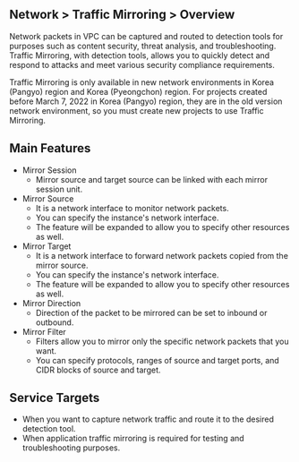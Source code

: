 ## Network > Traffic Mirroring > Overview

Network packets in VPC can be captured and routed to detection tools for purposes such as content security, threat analysis, and troubleshooting.
Traffic Mirroring, with detection tools, allows you to quickly detect and respond to attacks and meet various security compliance requirements.

Traffic Mirroring is only available in new network environments in Korea (Pangyo) region and Korea (Pyeongchon) region.
For projects created before March 7, 2022 in Korea (Pangyo) region, they are in the old version network environment, so you must create new projects to use Traffic Mirroring.

## Main Features
* Mirror Session
    * Mirror source and target source can be linked with each mirror session unit.
* Mirror Source
    * It is a network interface to monitor network packets.
    * You can specify the instance's network interface.
    * The feature will be expanded to allow you to specify other resources as well.
* Mirror Target
    * It is a network interface to forward network packets copied from the mirror source.
    * You can specify the instance's network interface.
    * The feature will be expanded to allow you to specify other resources as well.
* Mirror Direction 
    * Direction of the packet to be mirrored can be set to inbound or outbound.
* Mirror Filter
    * Filters allow you to mirror only the specific network packets that you want.
    * You can specify protocols, ranges of source and target ports, and CIDR blocks of source and target.

## Service Targets
* When you want to capture network traffic and route it to the desired detection tool.
* When application traffic mirroring is required for testing and troubleshooting purposes.
